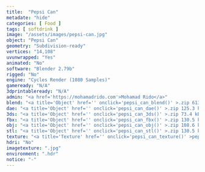 ```yaml
---
title:  "Pepsi Can"
metadate: "hide"
categories: [ Food ]
tags: [ softdrink ]
image: "/assets/images/pepsi-can.jpg"
object: "Pepsi Can"
geometry: "Subdivision-ready"
vertices: "14,108"
uvunwrapped: "Yes"
animated: "No"
software: "Blender 2.79b"
rigged: "No"
engine: "Cycles Render (1080 Samples)"
gameready: "N/A"
3dprintableready: "N/A"
admin: "<a href='https://mohamadrido.com'>Mohamad Rido</a>"
blend: "<a title='Object' href='' onclick='pepsi_can_blend()' >.zip 613.3 kB</a>"
dae: "<a title='Object' href='' onclick='pepsi_can_dae()' >.zip 125.3 kB</a>"
3ds: "<a title='Object' href='' onclick='pepsi_can_3ds()' >.zip 73.4 kB</a>"
fbx: "<a title='Object' href='' onclick='pepsi_can_fbx()' >.zip 130.5 kB</a>"
obj: "<a title='Object' href='' onclick='pepsi_can_obj()' >.zip 108.6 kB</a>"
stl: "<a title='Object' href='' onclick='pepsi_can_stl()' >.zip 130.5 kB</a>"
texture: "<a title='Texture' href='' onclick='pepsi_can_texture()' >pepsican</a>"
hdri: "No"
imagetexture: ".jpg"
environment: ".hdr"
notice: "-"
---
```

